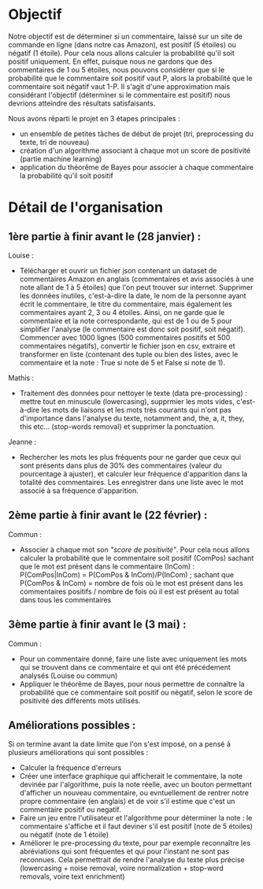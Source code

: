# Objectif

Notre objectif est de déterminer si un commentaire, laissé sur un site de commande en ligne (dans notre cas Amazon), est positif (5 étoiles) ou négatif (1 étoile). Pour cela nous allons calculer la probabilité qu'il soit positif uniquement. En effet, puisque nous ne gardons que des commentaires de 1 ou 5 étoiles, nous pouvons considérer que si le probabilité que le commentaire soit positif vaut P, alors la probabilité que le commentaire soit négatif vaut 1-P. Il s'agit d'une approximation mais considérant l'objectif (déterminer si le commentaire est positif) nous devrions atteindre des résultats satisfaisants.

Nous avons réparti le projet en 3 étapes principales : 
 - un ensemble de petites tâches de début de projet (tri, preprocessing du texte, tri de nouveau)
 - création d'un algorithme associant à chaque mot un score de positivité (partie machine learning)
 - application du théorême de Bayes pour associer à chaque commentaire la probabilité qu'il soit positif


# Détail de l'organisation

## 1ère partie à finir avant le **(28 janvier)** :
Louise :
- Télécharger et ouvrir un fichier json contenant un dataset de commentaires Amazon en anglais (commentaires et avis associés à une note allant de 1 à 5 étoiles) que l'on peut trouver sur internet.
Supprimer les données inutiles, c'est-à-dire la date, le nom de la personne ayant écrit le commentaire, le titre du commentaire, mais également les commentaires ayant 2, 3 ou 4 étoiles. Ainsi, on ne garde que le commentaire et la note correspondante, qui est de 1 ou de 5 pour simplifier l'analyse (le commentaire est donc soit positif, soit négatif).
Commencer avec 1000 lignes (500 commentaires positifs et 500 commentaires négatifs), convertir le fichier json en csv, extraire et transformer en liste (contenant des tuple ou bien des listes, avec le commentaire et la note : True si note de 5 et False si note de 1).

Mathis :
- Traitement des données pour nettoyer le texte (data pre-processing) : mettre tout en minuscule (lowercasing), supprmier les mots vides, c'est-à-dire les mots de liaisons et les mots très courants qui n'ont pas d'importance dans l'analyse du texte, notamment and, the, a, it, they, this etc... (stop-words removal) et supprimer la ponctuation.

Jeanne :
- Rechercher les mots les plus fréquents pour ne garder que ceux qui sont présents dans plus de 30% des commentaires (valeur du pourcentage à ajuster), et calculer leur fréquence d'apparition dans la totalité des commentaires. Les enregistrer dans une liste avec le mot associé à sa fréquence d'apparition.


## 2ème partie à finir avant le **(22 février)** :
Commun :
- Associer à chaque mot son *"score de positivité"*. Pour cela nous allons calculer la probabilité que le commentaire soit positif (ComPos) sachant que le mot est présent dans le commentaire (InCom) :
P(ComPos|InCom) = P(ComPos & InCom)/P(InCom) ; sachant que P(ComPos & InCom) = nombre de fois où le mot est présent dans les commentaires positifs / nombre de fois où il est est présent au total dans tous les commentaires

## 3ème partie à finir avant le **(3 mai)** :
Commun :
- Pour un commentaire donné, faire une liste avec uniquement les mots qui se trouvent dans ce commentaire et qui ont été précédement analysés (Louise ou commun)
- Appliquer le théorême de Bayes, pour nous permettre de connaître la probabilité que ce commentaire soit positif ou négatif, selon le score de positivité des différents mots utilisés.


## Améliorations possibles :
Si on termine avant la date limite que l'on s'est imposé, on a pensé à plusieurs améliorations qui sont possibles :
- Calculer la fréquence d'erreurs
- Créer une interface graphique qui afficherait le commentaire, la note devinée par l'algorithme, puis la note réelle, avec un bouton permettant d'afficher un nouveau commentaire, ou evntuellement de rentrer notre propre commentaire (en anglais) et de voir s'il estime que c'est un commentaire positif ou negatif.
- Faire un jeu entre l'utilisateur et l'algorithme pour déterminer la note : le commentaire s'affiche et il faut deviner s'il est positif (note de 5 étoiles) ou négatif (note de 1 étoile)
- Améliorer le pre-processing du texte, pour par exemple reconnaître les abréviations qui sont fréquentes et qui pour l'instant ne sont pas reconnues. Cela permettrait de rendre l'analyse du texte plus précise (lowercasing + noise removal, voire normalization + stop-word removals, voire text enrichment)
